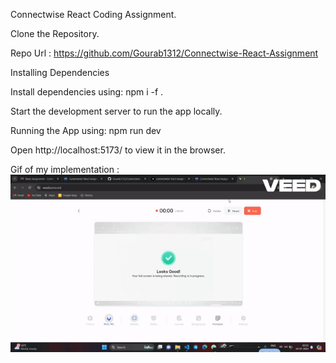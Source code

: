 Connectwise React Coding Assignment.

Clone the Repository.

Repo Url : https://github.com/Gourab1312/Connectwise-React-Assignment

Installing Dependencies

Install dependencies using: npm i -f .

Start the development server to run the app locally.

Running the App using: npm run dev

Open http://localhost:5173/ to view it in the browser.

Gif of my implementation : 
![](https://github.com/Gourab1312/Connectwise-React-Assignment/blob/main/implementation.gif)


